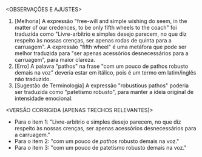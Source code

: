 <OBSERVAÇÕES E AJUSTES>
1. [Melhoria] A expressão "free-will and simple wishing do seem, in the matter of our credences, to be only fifth wheels to the coach" foi traduzida como "Livre-arbítrio e simples desejo parecem, no que diz respeito às nossas crenças, ser apenas rodas de quinta para a carruagem". A expressão "fifth wheel" é uma metáfora que pode ser melhor traduzida para "ser apenas acessórios desnecessários para a carruagem", para maior clareza.
2. [Erro] A palavra "pathos" na frase "com um pouco de pathos robusto demais na voz" deveria estar em itálico, pois é um termo em latim/inglês não traduzido.
3. [Sugestão de Terminologia] A expressão "robustious pathos" poderia ser traduzida como "patetismo robusto", para manter a ideia original de intensidade emocional.

<VERSÃO CORRIGIDA (APENAS TRECHOS RELEVANTES)>
- Para o item 1: "Livre-arbítrio e simples desejo parecem, no que diz respeito às nossas crenças, ser apenas acessórios desnecessários para a carruagem."
- Para o item 2: "com um pouco de *pathos* robusto demais na voz."
- Para o item 3: "com um pouco de patetismo robusto demais na voz."